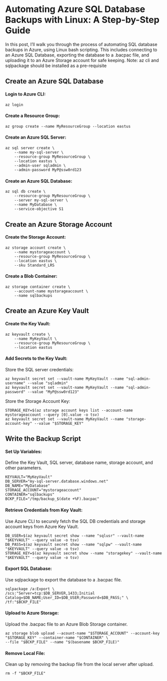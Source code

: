 # Automating Azure SQL Database Backups with Linux: A Step-by-Step Guide

In this post, I’ll walk you through the process of automating SQL database backups in Azure, using Linux bash scripting. This includes connecting to an Azure SQL Database, exporting the database to a .bacpac file, and uploading it to an Azure Storage account for safe keeping. 
Note: az cli and sqlpackage should be installed as a pre-requisite

## Create an Azure SQL Database
#### Login to Azure CLI:
```
az login
```

#### Create a Resource Group:
```
az group create --name MyResourceGroup --location eastus
```

#### Create an Azure SQL Server:
```
az sql server create \
    --name my-sql-server \
    --resource-group MyResourceGroup \
    --location eastus \
    --admin-user sqladmin \
    --admin-password MyP@ssw0rd123
```

#### Create an Azure SQL Database:
```
az sql db create \
    --resource-group MyResourceGroup \
    --server my-sql-server \
    --name MyDatabase \
    --service-objective S1
```

## Create an Azure Storage Account
#### Create the Storage Account:
```
az storage account create \
    --name mystorageaccount \
    --resource-group MyResourceGroup \
    --location eastus \
    --sku Standard_LRS
```

#### Create a Blob Container:
```
az storage container create \
    --account-name mystorageaccount \
    --name sqlbackups
```

## Create an Azure Key Vault
#### Create the Key Vault:
```
az keyvault create \
    --name MyKeyVault \
    --resource-group MyResourceGroup \
    --location eastus
```

#### Add Secrets to the Key Vault:
Store the SQL server credentials:
```
az keyvault secret set --vault-name MyKeyVault --name "sql-admin-username" --value "sqladmin"
az keyvault secret set --vault-name MyKeyVault --name "sql-admin-password" --value "MyP@ssw0rd123"
```

Store the Storage Account Key:
```
STORAGE_KEY=$(az storage account keys list --account-name mystorageaccount --query [0].value -o tsv)
az keyvault secret set --vault-name MyKeyVault --name "storage-account-key" --value "$STORAGE_KEY"
```

## Write the Backup Script

#### Set Up Variables: 
Define the Key Vault, SQL server, database name, storage account, and other parameters.
```
KEYVAULT="MyKeyVault"
DB_SERVER="my-sql-server.database.windows.net"
DB_NAME="MyDatabase"
STORAGE_ACCOUNT="mystorageaccount"
CONTAINER="sqlbackups"
BCKP_FILE="/tmp/backup_$(date +%F).bacpac"
```


#### Retrieve Credentials from Key Vault: 
Use Azure CLI to securely fetch the SQL DB credentials and storage account keys from Azure Key Vault.
```
DB_USER=$(az keyvault secret show --name "sqlusr" --vault-name "$KEYVAULT" --query value -o tsv)
DB_PASS=$(az keyvault secret show --name "sqlpw" --vault-name "$KEYVAULT" --query value -o tsv)
STORAGE_KEY=$(az keyvault secret show --name "storagekey" --vault-name "$KEYVAULT" --query value -o tsv)
```


#### Export SQL Database: 
Use sqlpackage to export the database to a .bacpac file.
```
sqlpackage /a:Export \
/scs:"Server=tcp:$DB_SERVER,1433;Initial Catalog=$DB_NAME;User_ID=$DB_USER;Password=$DB_PASS;" \
/tf:"$BCKP_FILE"
```


#### Upload to Azure Storage: 
Upload the .bacpac file to an Azure Blob Storage container.
```
az storage blob upload --acount-name "$STORAGE_ACCOUNT" --account-key "$STORAGE_KEY" --container-name "$CONTAINER" \
--file "$BCKP_FILE" --name "$(basename $BCKP_FILE)"
```


#### Remove Local File: 
Clean up by removing the backup file from the local server after upload.
```
rm -f "$BCKP_FILE"
```
